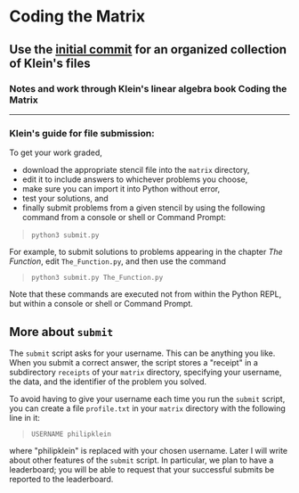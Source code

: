 # Coding the Matrix

## Use the [initial commit](https://github.com/PeterJSims/CodingTheMatrix/tree/initial_files) for an organized collection of Klein's files 

### Notes and work through Klein's linear algebra book Coding the Matrix

---

### Klein's guide for file submission:

To get your work graded,

-   download the appropriate stencil file into the `matrix` directory,
-   edit it to include answers to whichever problems you choose,
-   make sure you can import it into Python without error,
-   test your solutions, and
-   finally submit problems from a given stencil by using the following command from a console or shell or Command Prompt:

> `python3 submit.py` <stencil filename>

For example, to submit solutions to problems appearing in the chapter *The Function*, edit `The_Function.py`, and then use the command

> `python3 submit.py The_Function.py`

Note that these commands are executed not from within the Python REPL, but within a console or shell or Command Prompt.

More about `submit`
-------------------

The `submit` script asks for your username. This can be anything you like. When you submit a correct answer, the script stores a "receipt" in a subdirectory `receipts` of your `matrix` directory, specifying your username, the data, and the identifier of the problem you solved.

To avoid having to give your username each time you run the `submit` script, you can create a file `profile.txt` in your `matrix` directory with the following line in it:

> `USERNAME philipklein`

where "philipklein" is replaced with your chosen username. Later I will write about other features of the `submit` script. In particular, we plan to have a leaderboard; you will be able to request that your successful submits be reported to the leaderboard.

